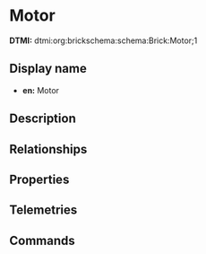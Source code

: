 # Motor
**DTMI:** dtmi:org:brickschema:schema:Brick:Motor;1
## Display name
- **en:** Motor
## Description
## Relationships
## Properties
## Telemetries
## Commands
